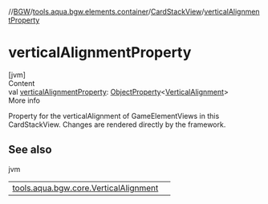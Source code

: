 //[BGW](../../../index.md)/[tools.aqua.bgw.elements.container](../index.md)/[CardStackView](index.md)/[verticalAlignmentProperty](vertical-alignment-property.md)



# verticalAlignmentProperty  
[jvm]  
Content  
val [verticalAlignmentProperty](vertical-alignment-property.md): [ObjectProperty](../../tools.aqua.bgw.observable/-object-property/index.md)<[VerticalAlignment](../../tools.aqua.bgw.core/-vertical-alignment/index.md)>  
More info  


Property for the verticalAlignment of GameElementViews in this CardStackView. Changes are rendered directly by the framework.



## See also  
  
jvm  
  
| | |
|---|---|
| <a name="tools.aqua.bgw.elements.container/CardStackView/verticalAlignmentProperty/#/PointingToDeclaration/"></a>[tools.aqua.bgw.core.VerticalAlignment](../../tools.aqua.bgw.core/-vertical-alignment/index.md)| <a name="tools.aqua.bgw.elements.container/CardStackView/verticalAlignmentProperty/#/PointingToDeclaration/"></a>|
  
  



